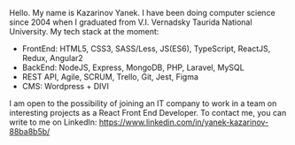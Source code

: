 Hello. My name is Kazarinov Yanek. I have been doing computer science since 2004 when I graduated from V.I. Vernadsky Taurida National University.
My tech stack at the moment:
- FrontEnd: HTML5, CSS3, SASS/Less, JS(ES6), TypeScript, ReactJS, Redux, Angular2
- BackEnd: NodeJS, Express, MongoDB, PHP, Laravel, MySQL
- REST API, Agile, SCRUM, Trello, Git, Jest, Figma
- CMS: Wordpress + DIVI

I am open to the possibility of joining an IT company to work in a team on interesting projects as a React Front End Developer.
To contact me, you can write to me on LinkedIn: https://www.linkedin.com/in/yanek-kazarinov-88ba8b5b/

<!---
ykazarinov/ykazarinov is a ✨ special ✨ repository because its `README.md` (this file) appears on your GitHub profile.
You can click the Preview link to take a look at your changes.
--->
